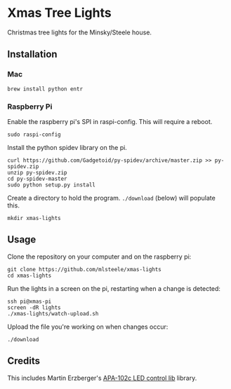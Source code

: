# Xmas Tree Lights

Christmas tree lights for the Minsky/Steele house.

## Installation

### Mac

    brew install python entr

### Raspberry Pi

Enable the raspberry pi's SPI in raspi-config. This will require a reboot.
```shell
sudo raspi-config
```

Install the python spidev library on the pi.

```shell
curl https://github.com/Gadgetoid/py-spidev/archive/master.zip >> py-spidev.zip
unzip py-spidev.zip
cd py-spidev-master
sudo python setup.py install
```

Create a directory to hold the program. `./download` (below) will populate this.

```shell
mkdir xmas-lights
```

## Usage

Clone the repository on your computer and on the raspberry pi:

```shell
git clone https://github.com/mlsteele/xmas-lights
cd xmas-lights
```

Run the lights in a screen on the pi, restarting when a change is detected:

```shell
ssh pi@xmas-pi
screen -dR lights
./xmas-lights/watch-upload.sh
```

Upload the file you're working on when changes occur:

```shell
./download
```

## Credits

This includes Martin Erzberger's [APA-102c LED control lib](https://github.com/tinue/APA102_Pi) library.
